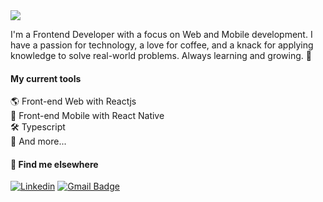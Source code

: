 
<img src="https://media.licdn.com/dms/image/D4D16AQGQV_GgWgtmMw/profile-displaybackgroundimage-shrink_350_1400/0/1694511867200?e=1701302400&v=beta&t=2Gb76eeKaqEk4FYfQdPAySqa01TDdPnSsmicSx3TUuA" />

I'm a Frontend Developer with a focus on Web and Mobile development. I have a passion for technology, a love for coffee, and a knack for applying knowledge to solve real-world problems. Always learning and growing. 🚀

#### My current tools 
🌎 Front-end Web with Reactjs  
📲 Front-end Mobile with React Native  
🛠️ Typescript  
🧰 And more...  

#### 💬 Find me elsewhere

[![Linkedin](https://img.shields.io/badge/-Tiago%20Pierre-0E2D5C?style=flat&labelColor=00875&logo=Linkedin&Color=white)](https://www.linkedin.com/in/devpierre/)
[![Gmail Badge](https://img.shields.io/badge/-tiagopierre.dev@icloud.com-0E2D5C?style=flat&logo=Gmail&logoColor=white&link=mailto:tiagopierre.dev@icloud.com)](mailto:tiagopierre.dev@icloud.com)

